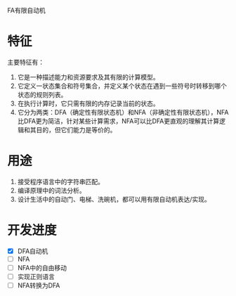
FA有限自动机

# 特征
主要特征有：
1. 它是一种描述能力和资源要求及其有限的计算模型。 
1. 它定义一状态集合和符号集合，并定义某个状态在遇到一些符号时转移到哪个状态的规则列表。
1. 在执行计算时，它只需有限的内存记录当前的状态。
1. 它分为两类：DFA（确定性有限状态机）和NFA（非确定性有限状态机），NFA比DFA更为简洁，针对某些计算需求，NFA可以比DFA更直观的理解其计算逻辑和其目的，但它们能力是等价的。

# 用途
1. 接受程序语言中的字符串匹配。
1. 编译原理中的词法分析。
1. 设计生活中的自动门、电梯、洗碗机，都可以用有限自动机表达/实现。

# 开发进度
- [x] DFA自动机
- [ ] NFA
- [ ] NFA中的自由移动
- [ ] 实现正则语言
- [ ] NFA转换为DFA
